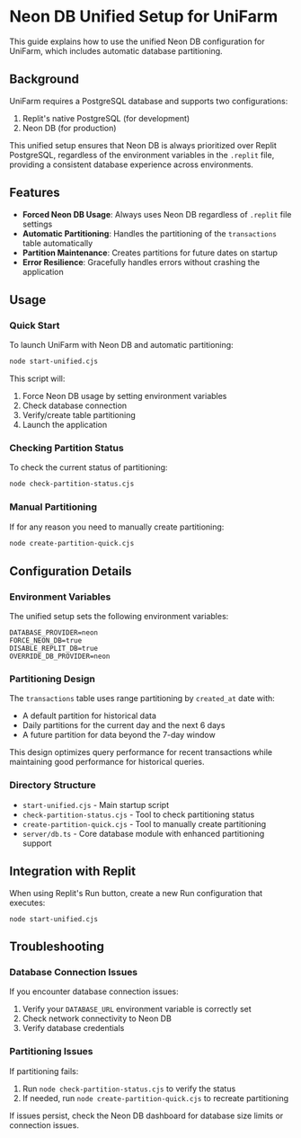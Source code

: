 # Neon DB Unified Setup for UniFarm

This guide explains how to use the unified Neon DB configuration for UniFarm, which includes automatic database partitioning.

## Background

UniFarm requires a PostgreSQL database and supports two configurations:
1. Replit's native PostgreSQL (for development)
2. Neon DB (for production)

This unified setup ensures that Neon DB is always prioritized over Replit PostgreSQL, regardless of the environment variables in the `.replit` file, providing a consistent database experience across environments.

## Features

- **Forced Neon DB Usage**: Always uses Neon DB regardless of `.replit` file settings
- **Automatic Partitioning**: Handles the partitioning of the `transactions` table automatically
- **Partition Maintenance**: Creates partitions for future dates on startup
- **Error Resilience**: Gracefully handles errors without crashing the application

## Usage

### Quick Start

To launch UniFarm with Neon DB and automatic partitioning:

```bash
node start-unified.cjs
```

This script will:
1. Force Neon DB usage by setting environment variables
2. Check database connection
3. Verify/create table partitioning
4. Launch the application

### Checking Partition Status

To check the current status of partitioning:

```bash
node check-partition-status.cjs
```

### Manual Partitioning

If for any reason you need to manually create partitioning:

```bash
node create-partition-quick.cjs
```

## Configuration Details

### Environment Variables

The unified setup sets the following environment variables:

```
DATABASE_PROVIDER=neon
FORCE_NEON_DB=true
DISABLE_REPLIT_DB=true
OVERRIDE_DB_PROVIDER=neon
```

### Partitioning Design

The `transactions` table uses range partitioning by `created_at` date with:
- A default partition for historical data
- Daily partitions for the current day and the next 6 days
- A future partition for data beyond the 7-day window

This design optimizes query performance for recent transactions while maintaining good performance for historical queries.

### Directory Structure

- `start-unified.cjs` - Main startup script
- `check-partition-status.cjs` - Tool to check partitioning status
- `create-partition-quick.cjs` - Tool to manually create partitioning
- `server/db.ts` - Core database module with enhanced partitioning support

## Integration with Replit

When using Replit's Run button, create a new Run configuration that executes:

```
node start-unified.cjs
```

## Troubleshooting

### Database Connection Issues

If you encounter database connection issues:

1. Verify your `DATABASE_URL` environment variable is correctly set
2. Check network connectivity to Neon DB
3. Verify database credentials

### Partitioning Issues

If partitioning fails:

1. Run `node check-partition-status.cjs` to verify the status
2. If needed, run `node create-partition-quick.cjs` to recreate partitioning

If issues persist, check the Neon DB dashboard for database size limits or connection issues.